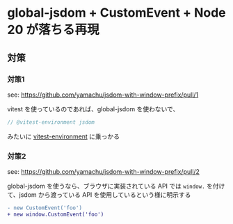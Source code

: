 # global-jsdom + CustomEvent + Node 20 が落ちる再現

## 対策

### 対策1

see: https://github.com/yamachu/jsdom-with-window-prefix/pull/1

vitest を使っているのであれば、global-jsdom を使わないで、

```ts
// @vitest-environment jsdom
```

みたいに [vitest-environment](https://vitest.dev/config/#environment) に乗っかる

### 対策2

see: https://github.com/yamachu/jsdom-with-window-prefix/pull/2

global-jsdom を使うなら、ブラウザに実装されている API では `window.` を付けて、jsdom から渡っている API を使用しているという様に明示する

```diff
- new CustomEvent('foo')
+ new window.CustomEvent('foo')
```

